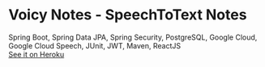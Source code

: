 # Voicy Notes - SpeechToText Notes
Spring Boot, Spring Data JPA, Spring Security, PostgreSQL, Google Cloud, Google Cloud Speech, JUnit, JWT, Maven, ReactJS
<br/>
[See it on Heroku](https://voicy-notes-app.herokuapp.com/)
